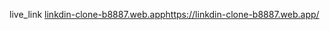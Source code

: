 live_link [linkdin-clone-b8887.web.app](https://linkdin-clone-b8887.web.app/)https://linkdin-clone-b8887.web.app/
